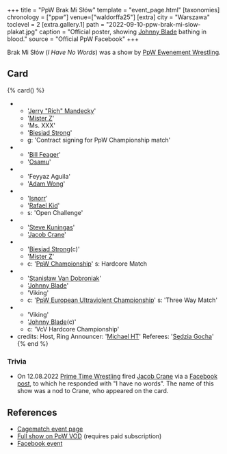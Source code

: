 +++
title = "PpW Brak Mi Słów"
template = "event_page.html"
[taxonomies]
chronology = ["ppw"]
venue=["waldorffa25"]
[extra]
city = "Warszawa"
toclevel = 2
[extra.gallery.1]
path = "2022-09-10-ppw-brak-mi-slow-plakat.jpg"
caption = "Official poster, showing [Johnny Blade](@/w/johnny-blade.md) bathing in blood."
source = "Official PpW Facebook"
+++

Brak Mi Słów (_I Have No Words_) was a show by [PpW Ewenement Wrestling](@/o/ppw.md).

## Card

{% card() %}
- - '[Jerry "Rich" Mandecky](@/w/jerry-mandecky.md)'
  - '[Mister Z](@/w/mister-z.md)'
  - 'Ms. XXX'
  - '[Biesiad Strong](@/w/biesiad.md)'
  - g: 'Contract signing for PpW Championship match'
- - '[Bill Feager](@/w/feager.md)'
  - '[Osamu](@/w/osamu.md)'
- - 'Feyyaz Aguila'
  - '[Adam Wong](@/w/adam-wong.md)'
- - '[Isnorr](@/w/isnorr.md)'
  - '[Rafael Kid](@/w/rafael-kid.md)'
  - s: 'Open Challenge'
- - '[Steve Kuningas](@/w/steve-kuningas.md)'
  - '[Jacob Crane](@/w/jacob-crane.md)'
- - '[Biesiad Strong](@/w/biesiad.md)(c)'
  - '[Mister Z](@/w/mister-z.md)'
  - c: '[PpW Championship](@/c/ppw-championship.md)'
    s: Hardcore Match
- - '[Stanisław Van Dobroniak](@/w/stanislaw-van-dobroniak.md)'
  - '[Johnny Blade](@/w/johnny-blade.md)'
  - 'Viking'
  - c: '[PpW European Ultraviolent Championship](@/c/ppw-european-ultraviolent-championship.md)'
    s: 'Three Way Match'
- - 'Viking'
  - '[Johnny Blade](@/w/johnny-blade.md)(c)'
  - c: 'VcV Hardcore Championship'
- credits:
    Host, Ring Announcer: '[Michael HT](@/w/michael-ht.md)'
    Referees: '[Sędzia Gocha](@/w/sedzia-borys.md)'
{% end %}

### Trivia

* On 12.08.2022 [Prime Time Wrestling](@/o/ptw.md) fired [Jacob Crane](@/w/jacob-crane.md) via a [Facebook post][jakuba-wywalili], to which he responded with "I have no words". The name of this show was a nod to Crane, who appeared on the card.

## References

* [Cagematch event page](https://www.cagematch.net/?id=1&nr=383860)
* [Full show on PpW VOD](https://ppw-ewenementpl.vhx.tv/ppw-full-shows-dvd-version/season:2/videos/ppw-brak-mi-slow-22-full-show-hd) (requires paid subscription)
* [Facebook event](https://www.facebook.com/events/5539714666051167/)

[jakuba-wywalili]: https://www.facebook.com/PrimeTimeWrestlingPL/posts/pfbid0BwmyS7uZNvLkmNi31BXggBtvJ3F6p5dQz3xEMWLX58oLHSEeDXcM5xmX4SgCiTHol
